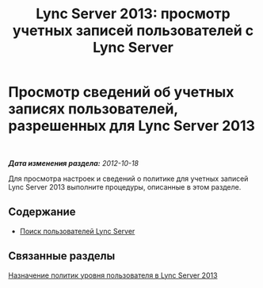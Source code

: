 ﻿---
title: "Lync Server 2013: просмотр учетных записей пользователей с Lync Server"
TOCTitle: "Lync Server 2013: просмотр учетных записей пользователей с Lync Server"
ms:assetid: 18309dca-b502-44e5-83e2-e314a827d298
ms:mtpsurl: https://technet.microsoft.com/ru-ru/library/JJ687980(v=OCS.15)
ms:contentKeyID: 49887883
ms.date: 05/19/2016
mtps_version: v=OCS.15
ms.translationtype: HT
---

# Просмотр сведений об учетных записях пользователей, разрешенных для Lync Server 2013

 

_**Дата изменения раздела:** 2012-10-18_

Для просмотра настроек и сведений о политике для учетных записей Lync Server 2013 выполните процедуры, описанные в этом разделе.

## Содержание

  - [Поиск пользователей Lync Server](lync-server-2013-search-for-lync-server-users.md)

## Связанные разделы

[Назначение политик уровня пользователя в Lync Server 2013](lync-server-2013-assigning-per-user-policies.md)

